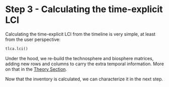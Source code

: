 # Step 3 - Calculating the time-explicit LCI

Calculating the time-explicit LCI from the timeline is very simple, at least from the user perspective:

```python
tlca.lci()
```

Under the hood, we re-build the technosphere and biosphere matrices, adding new rows and columns to carry the extra temporal information. More on that in the [Theory Section](../theory.md#time-mapping).

Now that the inventory is calculated, we can characterize it in the next step.